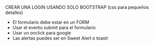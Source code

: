 

CREAR UNA LOGIN USANDO SOLO BOOTSTRAP (css para pequeños detalles)
  
  - El formulario debe estar en un FORM
  - Usar el evento submit para el formulario
  - Usar un onclick para google
  - Las alertas puedes ser en Sweet Alert o toastr